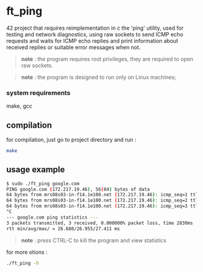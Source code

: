 # ft_ping
42 project that requires reimplementation in c the 'ping' utility, used for testing and network diagnostics, using raw sockets to send ICMP echo requests and waits for ICMP echo replies and print information about received replies or suitable error messages when not.

> **note** : the program requires root privileges, they are required to open raw sockets.

> **note** : the program is designed to run only on Linux machines;

### system requirements

make, gcc


## compilation
for compilation, just go to project directory and run :
```bash
make
```

## usage example

```bash
$ sudo ./ft_ping google.com                          
PING google.com (172.217.19.46), 56(84) bytes of data
64 bytes from mrs08s03-in-f14.1e100.net (172.217.19.46): icmp_seq=1 ttl=111 time=27.4 ms
64 bytes from mrs08s03-in-f14.1e100.net (172.217.19.46): icmp_seq=2 ttl=111 time=26.7 ms
64 bytes from mrs08s03-in-f14.1e100.net (172.217.19.46): icmp_seq=3 ttl=111 time=26.8 ms
^C
--- google.com ping statistics ---
3 packets transmitted, 3 received, 0.000000% packet loss, time 2830ms
rtt min/avg/max/ = 26.688/26.955/27.411 ms
```
> **note** : press CTRL-C to kill the program and view statistics

for more otions :
```bash
./ft_ping -h
```
